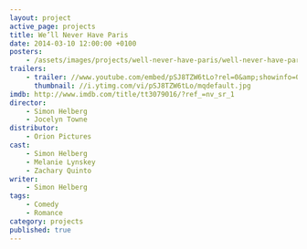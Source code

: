 ```yaml
---
layout: project
active_page: projects
title: We’ll Never Have Paris
date: 2014-03-10 12:00:00 +0100
posters:
    - /assets/images/projects/well-never-have-paris/well-never-have-paris-poster.jpg
trailers:
    - trailer: //www.youtube.com/embed/pSJ8TZW6tLo?rel=0&amp;showinfo=0
      thumbnail: //i.ytimg.com/vi/pSJ8TZW6tLo/mqdefault.jpg
imdb: http://www.imdb.com/title/tt3079016/?ref_=nv_sr_1
director:
    - Simon Helberg
    - Jocelyn Towne
distributor:
    - Orion Pictures
cast:
    - Simon Helberg
    - Melanie Lynskey
    - Zachary Quinto
writer:
    - Simon Helberg
tags:
    - Comedy
    - Romance
category: projects
published: true
---
```

